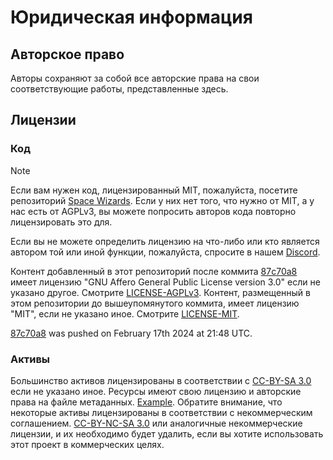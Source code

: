 ﻿# Юридическая информация

## Авторское право

Авторы сохраняют за собой все авторские права на свои соответствующие работы, представленные здесь.

## Лицензии

### Код

> [!NOTE]
> Если вам нужен код, лицензированный MIT, пожалуйста, посетите репозиторий [Space Wizards](https://github.com/space-wizards/space-station-14/).
> Если у них нет того, что нужно от MIT, а у нас есть от AGPLv3, вы можете попросить авторов кода повторно лицензировать это для.
>
> Если вы не можете определить лицензию на что-либо или кто является автором той или иной функции, пожалуйста, спросите в нашем [Discord](https://discord.gg/X4QEXxUrsJ).

Контент добавленный в этот репозиторий после коммита [87c70a8](https://github.com/Simple-Station/Einstein-Engines/commit/87c70a89a67d0521a56388e6b1c3f2cb947943e4) имеет лицензию "GNU Affero General Public License version 3.0" если не указано другое.
Смотрите [LICENSE-AGPLv3](./LICENSE-AGPLv3.txt).
Контент, размещенный в этом репозитории до вышеупомянутого коммита, имеет лицензию "MIT", если не указано иное.
Смотрите [LICENSE-MIT](./LICENSE-MIT.txt).

[87c70a8](https://github.com/Simple-Station/Einstein-Engines/commit/87c70a89a67d0521a56388e6b1c3f2cb947943e4) was pushed on February 17th 2024 at 21:48 UTC.

### Активы

Большинство активов лицензированы в соответствии с [CC-BY-SA 3.0](https://creativecommons.org/licenses/by-sa/3.0/) если не указано иное.
Ресурсы имеют свою лицензию и авторские права на файле метаданных.
[Example](./Resources/Textures/Objects/Tools/crowbar.rsi/meta.json).
Обратите внимание, что некоторые активы лицензированы в соответствии с некоммерческим соглашением. [CC-BY-NC-SA 3.0](https://creativecommons.org/licenses/by-nc-sa/3.0/) или аналогичные некоммерческие лицензии, и их необходимо будет удалить, если вы хотите использовать этот проект в коммерческих целях.
